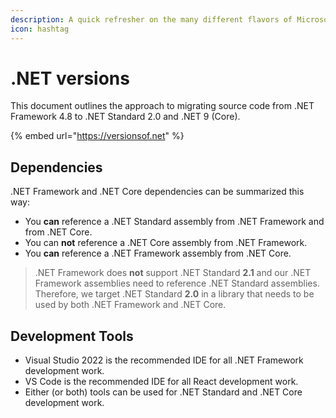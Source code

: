 ```yaml
---
description: A quick refresher on the many different flavors of Microsoft .NET
icon: hashtag
---
```


# .NET versions

This document outlines the approach to migrating source code from .NET Framework 4.8 to .NET Standard 2.0 and .NET 9 (Core).

{% embed url="https://versionsof.net" %}

## Dependencies <a href="#dependencies" id="dependencies"></a>

.NET Framework and .NET Core dependencies can be summarized this way:

* You **can** reference a .NET Standard assembly from .NET Framework and from .NET Core.
* You can **not** reference a .NET Core assembly from .NET Framework.
* You **can** reference a .NET Framework assembly from .NET Core.

> .NET Framework does **not** support .NET Standard **2.1** and our .NET Framework assemblies need to reference .NET Standard assemblies. Therefore, we target .NET Standard **2.0** in a library that needs to be used by both .NET Framework and .NET Core.

## Development Tools <a href="#development-tools" id="development-tools"></a>

* Visual Studio 2022 is the recommended IDE for all .NET Framework development work.
* VS Code is the recommended IDE for all React development work.
* Either (or both) tools can be used for .NET Standard and .NET Core development work.
